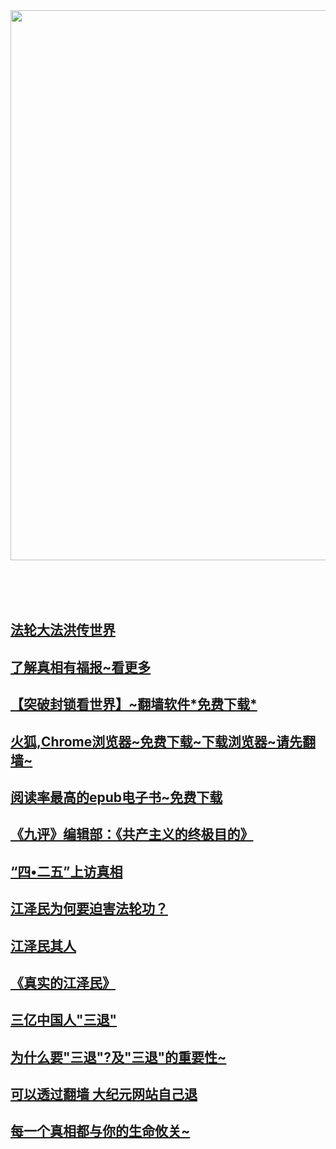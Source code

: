 
<table>
<div align="center">
<IMG SRC="https://github.com/dfchunsring/drdr/blob/master/img-2/555-1.jpg?raw=true" width=880></a><br></div>
</table>
 </br>

</br>
<p></p>

 <h2><td><a href="https://git.io/cvs">法轮大法洪传世界</a></td></h2><p></p>
 
 <td><h2><a href='https://git.io/zb'>了解真相有福报~看更多</a></h2> </td><p></p>

<td><h2><a href='https://github.com/dfchunsring/wer/blob/master/epgh.md'>【突破封锁看世界】~翻墙软件*免费下载*</a></h2></td><p></p>

<td><h2><a href='https://github.com/dfchunsring/wer/blob/master/phpn.md'>火狐,Chrome浏览器~免费下载~下载浏览器~请先翻墙~</a><h2></td></td><p></p>
 
<td><h2><a href='https://git.io/orhb'>阅读率最高的epub电子书~免费下载</a><h2></td></td><p></p>
 
<td><h2> <a href='https://github.com/dfchunsring/yue/blob/master/uty.md'>《九评》编辑部：《共产主义的终极目的》</a></h2></td><p></p>

<td><h2> <a href='https://git.io/Cich'>“四•二五”上访真相</a></h2></td><p></p>

<td><h2><a href='https://github.com/dfchunsring/drdr/blob/master/README.md'>江泽民为何要迫害法轮功？</a></h2></td><p></p>

<td><h2><a href='https://github.com/dfchunsring/wer/blob/master/jzmqr.md'>江泽民其人</a></h2></td><p></p>

<td><h2><a href='https://git.io/czz'>《真实的江泽民》</a></h2></td><p></p>

<td><h2><a href='https://github.com/dfchunsring/drdr/blob/master/dfgup.md'>三亿中国人"三退"</a><h2></td></td> <p></p>

<td><h2><a href='http://git.io/zb'>为什么要"三退"?及"三退"的重要性~</a><h2></td></td><p></p>
 
<td><h2><a href='https://git.io/jpy'>可以透过翻墙 大纪元网站自己退</a><h2></td></td><p></p>

 <td><h2><a href='https://git.io/hur'>每一个真相都与你的生命攸关~</a></h2></td>



